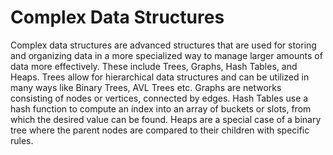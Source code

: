 # Complex Data Structures

Complex data structures are advanced structures that are used for storing and organizing data in a more specialized way to manage larger amounts of data more effectively. These include Trees, Graphs, Hash Tables, and Heaps. Trees allow for hierarchical data structures and can be utilized in many ways like Binary Trees, AVL Trees etc. Graphs are networks consisting of nodes or vertices, connected by edges. Hash Tables use a hash function to compute an index into an array of buckets or slots, from which the desired value can be found. Heaps are a special case of a binary tree where the parent nodes are compared to their children with specific rules.